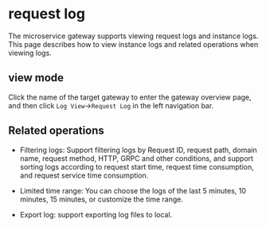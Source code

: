 # request log

The microservice gateway supports viewing request logs and instance logs. This page describes how to view instance logs and related operations when viewing logs.

## view mode

Click the name of the target gateway to enter the gateway overview page, and then click `Log View`->`Request Log` in the left navigation bar.



## Related operations

- Filtering logs: Support filtering logs by Request ID, request path, domain name, request method, HTTP, GRPC and other conditions, and support sorting logs according to request start time, request time consumption, and request service time consumption.

    

- Limited time range: You can choose the logs of the last 5 minutes, 10 minutes, 15 minutes, or customize the time range.

    

- Export log: support exporting log files to local.

    